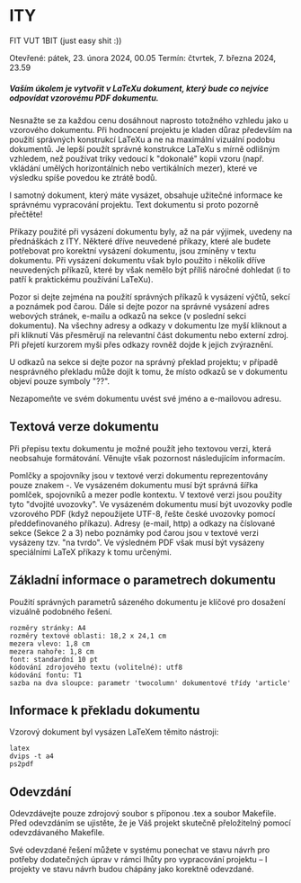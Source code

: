 # ITY
FIT VUT 1BIT (just easy shit :))


Otevřené: pátek, 23. února 2024, 00.05
Termín: čtvrtek, 7. března 2024, 23.59

##### Vaším úkolem je vytvořit v LaTeXu dokument, který bude co nejvíce odpovídat vzorovému PDF dokumentu.

Nesnažte se za každou cenu dosáhnout naprosto totožného vzhledu jako u vzorového dokumentu. Při hodnocení projektu je kladen důraz především na použití správných konstrukcí LaTeXu a ne na maximální vizuální podobu dokumentů. Je lepší použít správné konstrukce LaTeXu s mírně odlišným vzhledem, než používat triky vedoucí k "dokonalé" kopii vzoru (např. vkládání umělých horizontálních nebo vertikálních mezer), které ve výsledku spíše povedou ke ztrátě bodů.

I samotný dokument, který máte vysázet, obsahuje užitečné informace ke správnému vypracování projektu. Text dokumentu si proto pozorně přečtěte!

Příkazy použité při vysázení dokumentu byly, až na pár výjimek, uvedeny na přednáškách z ITY. Některé dříve neuvedené příkazy, které ale budete potřebovat pro korektní vysázení dokumentu, jsou zmíněny v textu dokumentu. Při vysázení dokumentu však bylo použito i několik dříve neuvedených příkazů, které by však nemělo být příliš náročné dohledat (i to patří k praktickému používání LaTeXu).

Pozor si dejte zejména na použití správných příkazů k vysázení výčtů, sekcí a poznámek pod čarou. Dále si dejte pozor na správné vysázení adres webových stránek, e-mailu a odkazů na sekce (v poslední sekci dokumentu). Na všechny adresy a odkazy v dokumentu lze myší kliknout a při kliknutí Vás přesměrují na relevantní část dokumentu nebo externí zdroj. Při přejetí kurzorem myši přes odkazy rovněž dojde k jejich zvýraznění.

U odkazů na sekce si dejte pozor na správný překlad projektu; v případě nesprávného překladu může dojít k tomu, že místo odkazů se v dokumentu objeví pouze symboly "??".

Nezapomeňte ve svém dokumentu uvést své jméno a e-mailovou adresu.


## Textová verze dokumentu
Při přepisu textu dokumentu je možné použít jeho textovou verzi, která neobsahuje formátování. Věnujte však pozornost následujícím informacím.

Pomlčky a spojovníky jsou v textové verzi dokumentu reprezentovány pouze znakem -. Ve vysázeném dokumentu musí být správná šířka pomlček, spojovníků a mezer podle kontextu.
V textové verzi jsou použity tyto "dvojité uvozovky". Ve vysázeném dokumentu musí být uvozovky podle vzorového PDF (když nepoužijete UTF-8, řešte české uvozovky pomocí předdefinovaného příkazu).
Adresy (e-mail, http) a odkazy na číslované sekce (Sekce 2 a 3) nebo poznámky pod čarou jsou v textové verzi vysázeny tzv. "na tvrdo". Ve výsledném PDF však musí být vysázeny speciálními LaTeX příkazy k tomu určenými.


## Základní informace o parametrech dokumentu
Použití správných parametrů sázeného dokumentu je klíčové pro dosažení vizuálně podobného řešení.

    rozměry stránky: A4
    rozměry textové oblasti: 18,2 x 24,1 cm
    mezera vlevo: 1,8 cm
    mezera nahoře: 1,8 cm
    font: standardní 10 pt
    kódování zdrojového textu (volitelné): utf8
    kódování fontu: T1
    sazba na dva sloupce: parametr 'twocolumn' dokumentové třídy 'article'


## Informace k překladu dokumentu
Vzorový dokument byl vysázen LaTeXem těmito nástroji:

    latex
    dvips -t a4
    ps2pdf


## Odevzdání
Odevzdávejte pouze zdrojový soubor s příponou .tex a soubor Makefile. Před odevzdáním se ujistěte, že je Váš projekt skutečně přeložitelný pomocí odevzdávaného Makefile.

Své odevzdané řešení můžete v systému ponechat ve stavu návrh pro potřeby dodatečných úprav v rámci lhůty pro vypracování projektu – I projekty ve stavu návrh budou chápány jako korektně odevzdané.


